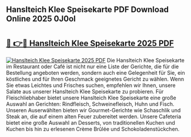 ## Hanslteich Klee Speisekarte PDF Download Online 2025 0J0oI

# <h2><a href="http://gccc1t1.nevu.top/?p=Hanslteich+Klee+Speisekarte">🔗 👉🔴 Hanslteich Klee Speisekarte 2025 PDF</a></h2>

[![Hanslteich Klee Speisekarte 2025 PDF](https://i.imgur.com/dBaPXMq.png)](http://gccc1t1.nevu.top/?p=Hanslteich+Klee+Speisekarte)
Die Hanslteich Klee Speisekarte im Restaurant oder Café ist nicht nur eine Liste der Gerichte, die für die Bestellung angeboten werden, sondern auch eine Gelegenheit für Sie, ein köstliches und für Ihren Geschmack geeignetes Gericht zu wählen. Wenn Sie etwas Leichtes und Frisches suchen, empfehlen wir Ihnen, unsere Salate aus unserer Hanslteich Klee Speisekarte zu probieren. Für Fleischliebhaber bietet unsere Hanslteich Klee Speisekarte eine große Auswahl an Gerichten: Rindfleisch, Schweinefleisch, Huhn und Fisch. Unseren Auserwählten bieten wir Gourmet-Gerichte wie Schaschlik und Steak an, die auf einem alten Feuer zubereitet werden. Unsere Cafeteria bietet eine große Auswahl an Desserts, von traditionellen Kuchen und Kuchen bis hin zu erlesenen Crème Brûlée und Schokoladenstückchen.
